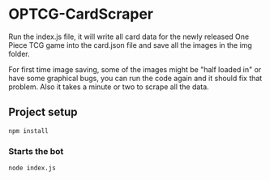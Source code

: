 # OPTCG-CardScraper
Run the index.js file, it will write all card data for the newly released One Piece TCG game into the card.json file and save all the images in the img folder.

For first time image saving, some of the images might be "half loaded in" or have some graphical bugs, you can run the code again and it should fix that problem. Also it takes a minute or two to scrape all the data.

## Project setup
```
npm install
```

### Starts the bot
```
node index.js
```

